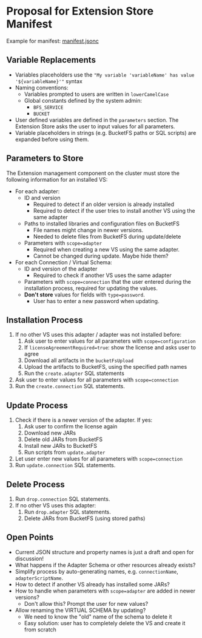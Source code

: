 # Proposal for Extension Store Manifest

Example for manifest: [manifest.jsonc](./manifest.jsonc)

## Variable Replacements

* Variables placeholders use the `"My variable 'variableName' has value '${variableName}'"` syntax
* Naming conventions:
  * Variables prompted to users are written in `lowerCamelCase`
  * Global constants defined by the system admin:
    * `BFS_SERVICE`
    * `BUCKET`
* User defined variables are defined in the `parameters` section. The Extension Store asks the user to input values for all parameters.
* Variable placeholders in strings (e.g. BucketFS paths or SQL scripts) are expanded before using them.

## Parameters to Store

The Extension management component on the cluster must store the following information for an installed VS:

* For each adapter:
    * ID and version
        * Required to detect if an older version is already installed
        * Required to detect if the user tries to install another VS using the same adapter
    * Paths to installed libraries and configuration files on BucketFS
        * File names might change in newer versions.
        * Needed to delete files from BucketFS during update/delete
    * Parameters with `scope=adapter`
        * Required when creating a new VS using the same adapter.
        * Cannot be changed during update. Maybe hide them?
* For each Connection / Virtual Schema:
    * ID and version of the adapter
        * Required to check if another VS uses the same adapter
    * Parameters with `scope=connection` that the user entered during the installation process, required for updating the values.
    * **Don't store** values for fields with `type=password`.
        * User has to enter a new password when updating.

## Installation Process

1. If no other VS uses this adapter / adapter was not installed before:
    1. Ask user to enter values for all parameters with `scope=configuration`
    1. If `licenseAgreementRequired=true`: show the license and asks user to agree
    1. Download all artifacts in the `bucketFsUpload`
    1. Upload the artifacts to BucketFS, using the specified path names
    1. Run the `create.adapter` SQL statements
1. Ask user to enter values for all parameters with `scope=connection`
1. Run the `create.connection` SQL statements.

## Update Process

1. Check if there is a newer version of the adapter. If yes:
    1. Ask user to confirm the license again
    1. Download new JARs
    1. Delete old JARs from BucketFS
    1. Install new JARs to BucketFS
    1. Run scripts from `update.adapter`
1. Let user enter new values for all parameters with `scope=connection`
1. Run `update.connection` SQL statements.

## Delete Process

1. Run `drop.connection` SQL statements.
1. If no other VS uses this adapter:
    1. Run `drop.adapter` SQL statements.
    1. Delete JARs from BucketFS (using stored paths)

## Open Points

* Current JSON structure and property names is just a draft and open for discussion!
* What happens if the Adapter Schema or other resources already exists?
* Simplify process by auto-generating names, e.g. `connectionName`, `adapterScriptName`.
* How to detect if another VS already has installed some JARs?
* How to handle when parameters with `scope=adapter` are added in newer versions?
    * Don't allow this? Prompt the user for new values?
* Allow renaming the VIRTUAL SCHEMA by updating?
    * We need to know the "old" name of the schema to delete it
    * Easy solution: user has to completely delete the VS and create it from scratch